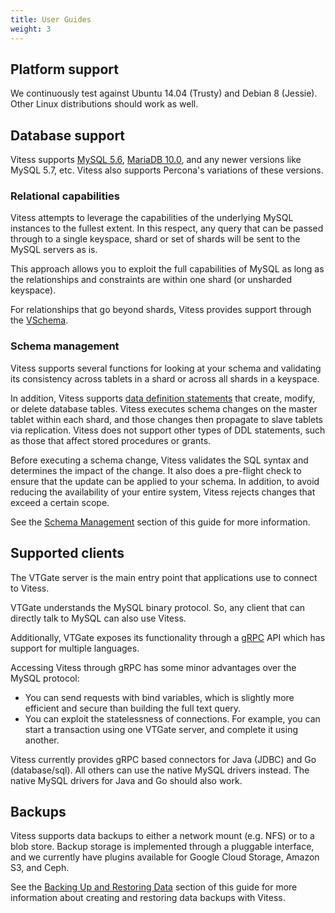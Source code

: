 ```yaml
---
title: User Guides
weight: 3
---
```


## Platform support

We continuously test against Ubuntu 14.04 (Trusty) and Debian 8 (Jessie).
Other Linux distributions should work as well.

## Database support

Vitess supports [MySQL 5.6](http://dev.mysql.com/doc/refman/5.6/en/),
[MariaDB 10.0](https://downloads.mariadb.org/mariadb/10.0.21/), and any
newer versions like MySQL 5.7, etc. Vitess also supports Percona's
variations of these versions.

### Relational capabilities

Vitess attempts to leverage the capabilities of the underlying MySQL
instances to the fullest extent. In this respect, any query that can
be passed through to a single keyspace, shard or set of shards will
be sent to the MySQL servers as is.

This approach allows you to exploit the full capabilities of MySQL
as long as the relationships and constraints are within one shard (or
unsharded keyspace).

For relationships that go beyond shards, Vitess provides 
support through the [VSchema](vschema).

### Schema management

Vitess supports several functions for looking at your schema and
validating its consistency across tablets in a shard or across all
shards in a keyspace.

In addition, Vitess supports 
[data definition statements](https://dev.mysql.com/doc/refman/5.6/en/sql-syntax-data-definition.html)
that create, modify, or delete database tables. Vitess executes
schema changes on the master tablet within each shard, and those
changes then propagate to slave tablets via replication. Vitess does
not support other types of DDL statements, such as those that affect
stored procedures or grants.

Before executing a schema change, Vitess validates the SQL syntax
and determines the impact of the change. It also does a pre-flight
check to ensure that the update can be applied to your schema. In
addition, to avoid reducing the availability of your entire system,
Vitess rejects changes that exceed a certain scope.

See the [Schema Management](schema-management)
section of this guide for more information.

## Supported clients

The VTGate server is the main entry point that applications use
to connect to Vitess.

VTGate understands the MySQL binary protocol. So, any client that
can directly talk to MySQL can also use Vitess.

Additionally, VTGate exposes its functionality through a
[gRPC](http://www.grpc.io/) API which has support for multiple languages.

Accessing Vitess through gRPC has some minor advantages over the MySQL
protocol:

* You can send requests with bind variables, which is slightly more
  efficient and secure than building the full text query.
* You can exploit the statelessness of connections. For example, you
  can start a transaction using one VTGate server, and complete it
  using another.

Vitess currently provides gRPC based connectors for Java (JDBC) and Go
(database/sql). All others can use the native MySQL drivers instead. The
native MySQL drivers for Java and Go should also work.

## Backups

Vitess supports data backups to either a network mount (e.g. NFS) or to a blob store.
Backup storage is implemented through a pluggable interface,
and we currently have plugins available for Google Cloud Storage, Amazon S3,
and Ceph.

See the [Backing Up and Restoring Data](backup-and-restore) section
of this guide for more information about creating and restoring data
backups with Vitess. 
